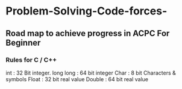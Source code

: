 # Problem-Solving-Code-forces-
## Road map to achieve progress in ACPC For Beginner 
### Rules for C / C++ 
int : 32 Bit integer.
long long : 64 bit integer
Char : 8 bit Characters & symbols
Float : 32 bit real value
Double : 64 bit real value
